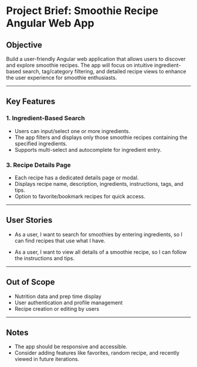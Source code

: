 # Project Brief: Smoothie Recipe Angular Web App

## Objective

Build a user-friendly Angular web application that allows users to discover and explore smoothie recipes. The app will focus on intuitive ingredient-based search, tag/category filtering, and detailed recipe views to enhance the user experience for smoothie enthusiasts.

---

## Key Features

### 1. Ingredient-Based Search

- Users can input/select one or more ingredients.
- The app filters and displays only those smoothie recipes containing the specified ingredients.
- Supports multi-select and autocomplete for ingredient entry.

### 3. Recipe Details Page

- Each recipe has a dedicated details page or modal.
- Displays recipe name, description, ingredients, instructions, tags, and tips.
- Option to favorite/bookmark recipes for quick access.

---

## User Stories

- As a user, I want to search for smoothies by entering ingredients, so I can find recipes that use what I have.

- As a user, I want to view all details of a smoothie recipe, so I can follow the instructions and tips.

---

## Out of Scope

- Nutrition data and prep time display
- User authentication and profile management
- Recipe creation or editing by users

---

## Notes

- The app should be responsive and accessible.
- Consider adding features like favorites, random recipe, and recently viewed in future iterations.
